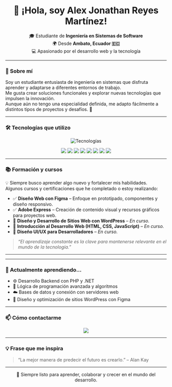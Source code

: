 <!-- 🌟 Espacio para tu imagen o banner de presentación -->
<!-- Ejemplo: <img src="https://ruta-de-tu-banner.png" width="100%" alt="Banner personal" /> -->

<h1 align="center">👋 ¡Hola, soy Alex Jonathan Reyes Martínez!</h1>

<p align="center">
  🎓 Estudiante de <b>Ingeniería en Sistemas de Software</b> <br>
  🌍 Desde <b>Ambato, Ecuador 🇪🇨</b> <br>
  💻 Apasionado por el desarrollo web y la tecnología
</p>

---

### 🌟 Sobre mí
Soy un estudiante entusiasta de ingeniería en sistemas que disfruta aprender y adaptarse a diferentes entornos de trabajo.  
Me gusta crear soluciones funcionales y explorar nuevas tecnologías que impulsen la innovación.  
Aunque aún no tengo una especialidad definida, me adapto fácilmente a distintos tipos de proyectos y desafíos. 🚀  

---

### 🛠️ Tecnologías que utilizo

<p align="center">
  <img src="https://skillicons.dev/icons?i=html,css,php,javascript,java,python,dotnet,figma,git,github" alt="Tecnologías" />
</p>

<p align="center">
  <img src="https://img.shields.io/badge/HTML5-E34F26?style=for-the-badge&logo=html5&logoColor=white" />
  <img src="https://img.shields.io/badge/PHP-777BB4?style=for-the-badge&logo=php&logoColor=white" />
  <img src="https://img.shields.io/badge/JavaScript-F7DF1E?style=for-the-badge&logo=javascript&logoColor=black" />
  <img src="https://img.shields.io/badge/Java-ED8B00?style=for-the-badge&logo=java&logoColor=white" />
  <img src="https://img.shields.io/badge/Python-3776AB?style=for-the-badge&logo=python&logoColor=white" />
  <img src="https://img.shields.io/badge/.NET-512BD4?style=for-the-badge&logo=dotnet&logoColor=white" />
  <img src="https://img.shields.io/badge/Figma-F24E1E?style=for-the-badge&logo=figma&logoColor=white" />
  <img src="https://img.shields.io/badge/Adobe%20Express-FF61F6?style=for-the-badge&logo=adobeexpress&logoColor=white" />
</p>

---

### 📚 Formación y cursos

💡 Siempre busco aprender algo nuevo y fortalecer mis habilidades.  
Algunos cursos y certificaciones que he completado o estoy realizando:

- ✅ **Diseño Web con Figma** – Enfoque en prototipado, componentes y diseño responsivo.  
- ✅ **Adobe Express** – Creación de contenido visual y recursos gráficos para proyectos web.  
- 📘 **Diseño y Desarrollo de Sitios Web con WordPress** – *En curso.*  
- 📘 **Introducción al Desarrollo Web (HTML, CSS, JavaScript)** – *En curso.*  
- 📘 **Diseño UI/UX para Desarrolladores** – *En curso.*  

> _“El aprendizaje constante es la clave para mantenerse relevante en el mundo de la tecnología.”_

---



---

### 🌱 Actualmente aprendiendo...
- ⚙️ Desarrollo Backend con PHP y .NET  
- 🧠 Lógica de programación avanzada y algoritmos  
- ☁️ Bases de datos y conexión con servidores web  
- 🎨 Diseño y optimización de sitios WordPress con Figma  

---

### 📫 Cómo contactarme
<p align="center">
  <a href="mailto:JonathanRocky7@gmail.com">
    <img src="https://img.shields.io/badge/Correo%20Electrónico-D14836?style=for-the-badge&logo=gmail&logoColor=white" />
  </a>
</p>

---

### 💡 Frase que me inspira
> “La mejor manera de predecir el futuro es crearlo.” – Alan Kay  

---

<p align="center">
  🚀 Siempre listo para aprender, colaborar y crecer en el mundo del desarrollo.
</p>

